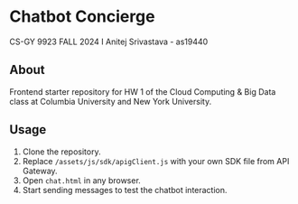 # Chatbot Concierge #

CS-GY 9923 FALL 2024 I
Anitej Srivastava - as19440 

## About ##

Frontend starter repository for HW 1 of the Cloud Computing & Big Data
class at Columbia University and New York University.

## Usage ##

1. Clone the repository.
2. Replace `/assets/js/sdk/apigClient.js` with your own SDK file from API
   Gateway.
3. Open `chat.html` in any browser.
4. Start sending messages to test the chatbot interaction.
